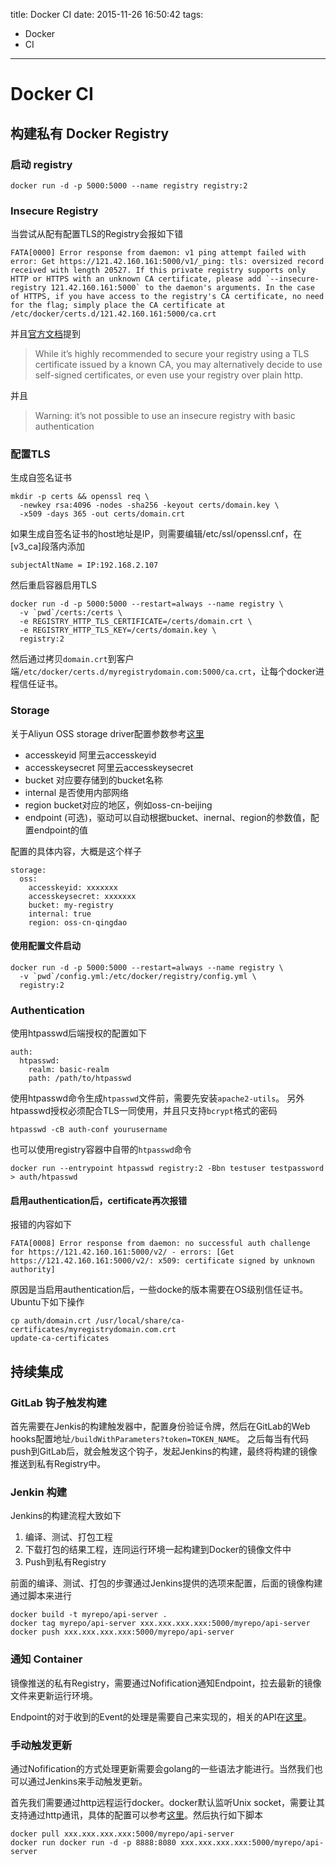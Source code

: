 title: Docker CI
date: 2015-11-26 16:50:42
tags:
- Docker
- CI
---

# Docker CI

## 构建私有 Docker Registry

### 启动 registry

```
docker run -d -p 5000:5000 --name registry registry:2
```

### Insecure Registry

当尝试从配有配置TLS的Registry会报如下错

```
FATA[0000] Error response from daemon: v1 ping attempt failed with error: Get https://121.42.160.161:5000/v1/_ping: tls: oversized record received with length 20527. If this private registry supports only HTTP or HTTPS with an unknown CA certificate, please add `--insecure-registry 121.42.160.161:5000` to the daemon's arguments. In the case of HTTPS, if you have access to the registry's CA certificate, no need for the flag; simply place the CA certificate at /etc/docker/certs.d/121.42.160.161:5000/ca.crt
```
<!--more-->

并且[官方文档][insecure-registry]提到

> While it’s highly recommended to secure your registry using a TLS certificate issued by a known CA, you may alternatively decide to use self-signed certificates, or even use your registry over plain http.

并且

> Warning: it’s not possible to use an insecure registry with basic authentication

### 配置TLS

生成自签名证书

```
mkdir -p certs && openssl req \
  -newkey rsa:4096 -nodes -sha256 -keyout certs/domain.key \
  -x509 -days 365 -out certs/domain.crt
```

如果生成自签名证书的host地址是IP，则需要编辑/etc/ssl/openssl.cnf，在[v3_ca]段落内添加

```
subjectAltName = IP:192.168.2.107
```

然后重启容器启用TLS

```
docker run -d -p 5000:5000 --restart=always --name registry \
  -v `pwd`/certs:/certs \
  -e REGISTRY_HTTP_TLS_CERTIFICATE=/certs/domain.crt \
  -e REGISTRY_HTTP_TLS_KEY=/certs/domain.key \
  registry:2
```


然后通过拷贝`domain.crt`到客户端`/etc/docker/certs.d/myregistrydomain.com:5000/ca.crt`，让每个docker进程信任证书。


### Storage

关于Aliyun OSS storage driver配置参数参考[这里][oss-storage-driver]

- accesskeyid 阿里云accesskeyid
- accesskeysecret 阿里云accesskeysecret
- bucket 对应要存储到的bucket名称
- internal 是否使用内部网络
- region bucket对应的地区，例如oss-cn-beijing
- endpoint (可选)，驱动可以自动根据bucket、inernal、region的参数值，配置endpoint的值

配置的具体内容，大概是这个样子

```
storage:
  oss:
    accesskeyid: xxxxxxx 
    accesskeysecret: xxxxxxx
    bucket: my-registry
    internal: true 
    region: oss-cn-qingdao
```

#### 使用配置文件启动

```
docker run -d -p 5000:5000 --restart=always --name registry \
  -v `pwd`/config.yml:/etc/docker/registry/config.yml \
  registry:2
```


### Authentication

使用htpasswd后端授权的配置如下

```
auth:
  htpasswd:
    realm: basic-realm
    path: /path/to/htpasswd
```

使用htpasswd命令生成`htpasswd`文件前，需要先安装`apache2-utils`。 另外htpasswd授权必须配合TLS一同使用，并且只支持`bcrypt`格式的密码

```
htpasswd -cB auth-conf yourusername
```

也可以使用registry容器中自带的`htpasswd`命令

```
docker run --entrypoint htpasswd registry:2 -Bbn testuser testpassword > auth/htpasswd
```


#### 启用authentication后，certificate再次报错

报错的内容如下

```
FATA[0008] Error response from daemon: no successful auth challenge for https://121.42.160.161:5000/v2/ - errors: [Get https://121.42.160.161:5000/v2/: x509: certificate signed by unknown authority]
```

原因是当启用authentication后，一些docke的版本需要在OS级别信任证书。Ubuntu下如下操作

```
cp auth/domain.crt /usr/local/share/ca-certificates/myregistrydomain.com.crt
update-ca-certificates
```


## 持续集成

### GitLab 钩子触发构建

首先需要在Jenkis的构建触发器中，配置身份验证令牌，然后在GitLab的Web hooks配置地址`/buildWithParameters?token=TOKEN_NAME`。 之后每当有代码push到GitLab后，就会触发这个钩子，发起Jenkins的构建，最终将构建的镜像推送到私有Registry中。

### Jenkin 构建

Jenkins的构建流程大致如下

1. 编译、测试、打包工程
2. 下载打包的结果工程，连同运行环境一起构建到Docker的镜像文件中
3. Push到私有Registry

前面的编译、测试、打包的步骤通过Jenkins提供的选项来配置，后面的镜像构建通过脚本来进行

```
docker build -t myrepo/api-server .
docker tag myrepo/api-server xxx.xxx.xxx.xxx:5000/myrepo/api-server
docker push xxx.xxx.xxx.xxx:5000/myrepo/api-server
```

### 通知 Container

镜像推送的私有Registry，需要通过Nofification通知Endpoint，拉去最新的镜像文件来更新运行环境。

Endpoint的对于收到的Event的处理是需要自己来实现的，相关的API在[这里][notifications]。

### 手动触发更新

通过Nofification的方式处理更新需要会golang的一些语法才能进行。当然我们也可以通过Jenkins来手动触发更新。

首先我们需要通过http远程运行docker。docker默认监听Unix socket，需要让其支持通过http通讯，具体的配置可以参考[这里][docker-https]。然后执行如下脚本

```
docker pull xxx.xxx.xxx.xxx:5000/myrepo/api-server
docker run docker run -d -p 8888:8080 xxx.xxx.xxx.xxx:5000/myrepo/api-server
```

[insecure-registry]:https://docs.docker.com/registry/insecure/
[registry-deploying]:https://docs.docker.com/registry/deploying/
[oss-storage-driver]:https://github.com/docker/distribution/blob/master/docs/storage-drivers/oss.md
[notifications]:https://godoc.org/github.com/docker/distribution/notifications]
[docker-https]:http://docs.docker.com/engine/articles/https/